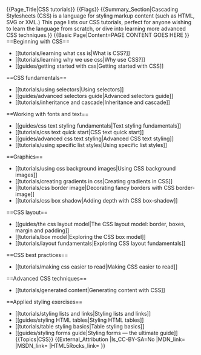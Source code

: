 {{Page_Title|CSS tutorials}}
{{Flags}}
{{Summary_Section|Cascading Stylesheets (CSS) is a language for styling markup content (such as HTML, SVG or XML.) This page lists our CSS tutorials, perfect for anyone wishing to learn the language from scratch, or dive into learning more advanced CSS techniques.}}
{{Basic Page|Content=PAGE CONTENT GOES HERE
}}
==Beginning with CSS==

* [[tutorials/learning what css is|What is CSS?]]
* [[tutorials/learning why we use css|Why use CSS?]]
* [[guides/getting started with css|Getting started with CSS]]

==CSS fundamentals==

* [[tutorials/using selectors|Using selectors]]
* [[guides/advanced selectors guide|Advanced selectors guide]]
* [[tutorials/inheritance and cascade|Inheritance and cascade]]

==Working with fonts and text==

* [[guides/css text styling fundamentals|Text styling fundamentals]]
* [[tutorials/css text quick start|CSS text quick start]]
* [[guides/advanced css text styling|Advanced CSS text styling]]
* [[tutorials/using specific list styles|Using specific list styles]]

==Graphics==

* [[tutorials/using css background images|Using CSS background images]]
* [[tutorials/creating gradients in css|Creating gradients in CSS]]
* [[tutorials/css border image|Decorating fancy borders with CSS border-image]]
* [[tutorials/css box shadow|Adding depth with CSS box-shadow]]

==CSS layout==

* [[guides/the css layout model|The CSS layout model: border, boxes, margin and padding]]
* [[tutorials/box model|Exploring the CSS box model]]
* [[tutorials/layout fundamentals|Exploring CSS layout fundamentals]]

==CSS best practices==

* [[tutorials/making css easier to read|Making CSS easier to read]]

==Advanced CSS techniques==

* [[tutorials/generated content|Generating content with CSS]]

==Applied styling exercises==

* [[tutorials/styling lists and links|Styling lists and links]]
* [[guides/styling HTML tables|Styling HTML tables]]
* [[tutorials/table styling basics|Table styling basics]]
* [[guides/styling forms guide|Styling forms — the ultimate guide]]
{{Topics|CSS}}
{{External_Attribution
|Is_CC-BY-SA=No
|MDN_link=
|MSDN_link=
|HTML5Rocks_link=
}}